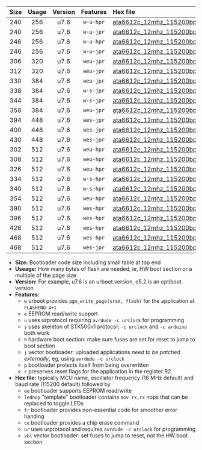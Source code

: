|Size|Usage|Version|Features|Hex file|
|:-:|:-:|:-:|:-:|:--|
|240|256|u7.6|`w-u-hpr`|[ata6612c_12mhz_115200bps_ur.hex](https://raw.githubusercontent.com/stefanrueger/urboot/main//ata6612c_12mhz_115200bps_ur.hex)|
|240|256|u7.6|`w-u-jpr`|[ata6612c_12mhz_115200bps_ur_vbl.hex](https://raw.githubusercontent.com/stefanrueger/urboot/main//ata6612c_12mhz_115200bps_ur_vbl.hex)|
|246|256|u7.6|`w-u-hpr`|[ata6612c_12mhz_115200bps_lednop_ur.hex](https://raw.githubusercontent.com/stefanrueger/urboot/main//ata6612c_12mhz_115200bps_lednop_ur.hex)|
|246|256|u7.6|`w-u-jpr`|[ata6612c_12mhz_115200bps_lednop_ur_vbl.hex](https://raw.githubusercontent.com/stefanrueger/urboot/main//ata6612c_12mhz_115200bps_lednop_ur_vbl.hex)|
|306|320|u7.6|`weu-jpr`|[ata6612c_12mhz_115200bps_ee_ur_vbl.hex](https://raw.githubusercontent.com/stefanrueger/urboot/main//ata6612c_12mhz_115200bps_ee_ur_vbl.hex)|
|312|320|u7.6|`weu-jpr`|[ata6612c_12mhz_115200bps_ee_lednop_ur_vbl.hex](https://raw.githubusercontent.com/stefanrueger/urboot/main//ata6612c_12mhz_115200bps_ee_lednop_ur_vbl.hex)|
|330|384|u7.6|`weu-jpr`|[ata6612c_12mhz_115200bps_ee_lednop_fr_ur_vbl.hex](https://raw.githubusercontent.com/stefanrueger/urboot/main//ata6612c_12mhz_115200bps_ee_lednop_fr_ur_vbl.hex)|
|338|384|u7.6|`w-s-jpr`|[ata6612c_12mhz_115200bps_vbl.hex](https://raw.githubusercontent.com/stefanrueger/urboot/main//ata6612c_12mhz_115200bps_vbl.hex)|
|344|384|u7.6|`w-s-jpr`|[ata6612c_12mhz_115200bps_lednop_vbl.hex](https://raw.githubusercontent.com/stefanrueger/urboot/main//ata6612c_12mhz_115200bps_lednop_vbl.hex)|
|358|384|u7.6|`weu-jpr`|[ata6612c_12mhz_115200bps_ee_lednop_fr_ce_ur_vbl.hex](https://raw.githubusercontent.com/stefanrueger/urboot/main//ata6612c_12mhz_115200bps_ee_lednop_fr_ce_ur_vbl.hex)|
|394|448|u7.6|`wes-jpr`|[ata6612c_12mhz_115200bps_ee_vbl.hex](https://raw.githubusercontent.com/stefanrueger/urboot/main//ata6612c_12mhz_115200bps_ee_vbl.hex)|
|400|448|u7.6|`wes-jpr`|[ata6612c_12mhz_115200bps_ee_lednop_vbl.hex](https://raw.githubusercontent.com/stefanrueger/urboot/main//ata6612c_12mhz_115200bps_ee_lednop_vbl.hex)|
|430|448|u7.6|`wes-jpr`|[ata6612c_12mhz_115200bps_ee_lednop_fr_vbl.hex](https://raw.githubusercontent.com/stefanrueger/urboot/main//ata6612c_12mhz_115200bps_ee_lednop_fr_vbl.hex)|
|302|512|u7.6|`weu-hpr`|[ata6612c_12mhz_115200bps_ee_ur.hex](https://raw.githubusercontent.com/stefanrueger/urboot/main//ata6612c_12mhz_115200bps_ee_ur.hex)|
|308|512|u7.6|`weu-hpr`|[ata6612c_12mhz_115200bps_ee_lednop_ur.hex](https://raw.githubusercontent.com/stefanrueger/urboot/main//ata6612c_12mhz_115200bps_ee_lednop_ur.hex)|
|326|512|u7.6|`weu-hpr`|[ata6612c_12mhz_115200bps_ee_lednop_fr_ur.hex](https://raw.githubusercontent.com/stefanrueger/urboot/main//ata6612c_12mhz_115200bps_ee_lednop_fr_ur.hex)|
|334|512|u7.6|`w-s-hpr`|[ata6612c_12mhz_115200bps.hex](https://raw.githubusercontent.com/stefanrueger/urboot/main//ata6612c_12mhz_115200bps.hex)|
|340|512|u7.6|`w-s-hpr`|[ata6612c_12mhz_115200bps_lednop.hex](https://raw.githubusercontent.com/stefanrueger/urboot/main//ata6612c_12mhz_115200bps_lednop.hex)|
|354|512|u7.6|`weu-hpr`|[ata6612c_12mhz_115200bps_ee_lednop_fr_ce_ur.hex](https://raw.githubusercontent.com/stefanrueger/urboot/main//ata6612c_12mhz_115200bps_ee_lednop_fr_ce_ur.hex)|
|390|512|u7.6|`wes-hpr`|[ata6612c_12mhz_115200bps_ee.hex](https://raw.githubusercontent.com/stefanrueger/urboot/main//ata6612c_12mhz_115200bps_ee.hex)|
|396|512|u7.6|`wes-hpr`|[ata6612c_12mhz_115200bps_ee_lednop.hex](https://raw.githubusercontent.com/stefanrueger/urboot/main//ata6612c_12mhz_115200bps_ee_lednop.hex)|
|426|512|u7.6|`wes-hpr`|[ata6612c_12mhz_115200bps_ee_lednop_fr.hex](https://raw.githubusercontent.com/stefanrueger/urboot/main//ata6612c_12mhz_115200bps_ee_lednop_fr.hex)|
|468|512|u7.6|`wes-hpr`|[ata6612c_12mhz_115200bps_ee_lednop_fr_ce.hex](https://raw.githubusercontent.com/stefanrueger/urboot/main//ata6612c_12mhz_115200bps_ee_lednop_fr_ce.hex)|
|468|512|u7.6|`wes-jpr`|[ata6612c_12mhz_115200bps_ee_lednop_fr_ce_vbl.hex](https://raw.githubusercontent.com/stefanrueger/urboot/main//ata6612c_12mhz_115200bps_ee_lednop_fr_ce_vbl.hex)|

- **Size:** Bootloader code size including small table at top end
- **Useage:** How many bytes of flash are needed, ie, HW boot section or a multiple of the page size
- **Version:** For example, u7.6 is an urboot version, o5.2 is an optiboot version
- **Features:**
  + `w` urboot provides `pgm_write_page(sram, flash)` for the application at `FLASHEND-4+1`
  + `e` EEPROM read/write support
  + `u` uses urprotocol requiring `avrdude -c urclock` for programming
  + `s` uses skeleton of STK500v1 protocol; `-c urclock` and `-c arduino` both work
  + `h` hardware boot section: make sure fuses are set for reset to jump to boot section
  + `j` vector bootloader: uploaded applications *need to be patched externally*, eg, using `avrdude -c urclock`
  + `p` bootloader protects itself from being overwritten
  + `r` preserves reset flags for the application in the register R2
- **Hex file:** typically MCU name, oscillator frequency (16 MHz default) and baud rate (115200 default) followed by
  + `ee` bootloader supports EEPROM read/write
  + `lednop` "template" bootloader contains `mov rx,rx` nops that can be replaced to toggle LEDs
  + `fr` bootloader provides non-essential code for smoother error handing
  + `ce` bootloader provides a chip erase command
  + `ur` uses urprotocol and requires `avrdude -c urclock` for programming
  + `vbl` vector bootloader: set fuses to jump to reset, not the HW boot section
